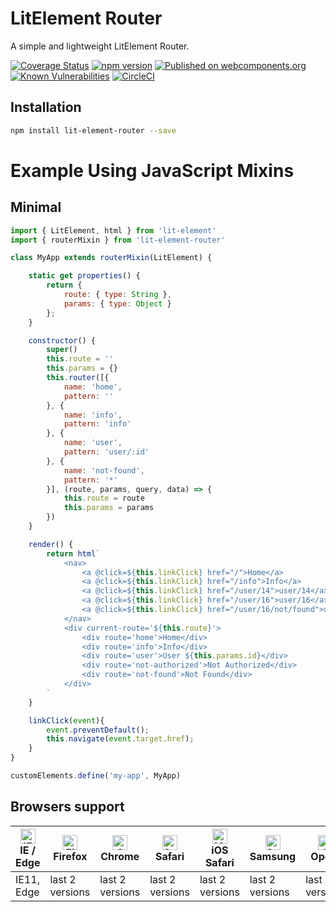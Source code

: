 # LitElement Router
A simple and lightweight LitElement Router.

[![Coverage Status](https://coveralls.io/repos/github/hamedasemi/lit-element-router/badge.svg?branch=release)](https://coveralls.io/github/hamedasemi/lit-element-router?branch=release)
[![npm version](https://badge.fury.io/js/lit-element-router.svg)](https://badge.fury.io/js/lit-element-router)
[![Published on webcomponents.org](https://img.shields.io/badge/webcomponents.org-published-blue.svg)](https://www.webcomponents.org/element/lit-element-router/1.0.0)
[![Known Vulnerabilities](https://snyk.io/test/github/hamedasemi/lit-element-router/badge.svg?targetFile=package.json)](https://snyk.io/test/github/hamedasemi/lit-element-router?targetFile=package.json)
[![CircleCI](https://circleci.com/gh/hamedasemi/lit-element-router/tree/release.svg?style=svg)](https://circleci.com/gh/hamedasemi/lit-element-router/tree/release)


## Installation

```sh
npm install lit-element-router --save
```

# Example Using JavaScript Mixins

## Minimal 
```javascript
import { LitElement, html } from 'lit-element'
import { routerMixin } from 'lit-element-router'

class MyApp extends routerMixin(LitElement) {

    static get properties() {
        return {
            route: { type: String },
            params: { type: Object }
        };
    }

    constructor() {
        super()
        this.route = ''
        this.params = {}
        this.router([{
            name: 'home',
            pattern: ''
        }, {
            name: 'info',
            pattern: 'info'
        }, {
            name: 'user',
            pattern: 'user/:id'
        }, {
            name: 'not-found',
            pattern: '*'
        }], (route, params, query, data) => {
            this.route = route
            this.params = params
        })
    }

    render() {
        return html`
            <nav>
                <a @click=${this.linkClick} href="/">Home</a>
                <a @click=${this.linkClick} href="/info">Info</a>
                <a @click=${this.linkClick} href="/user/14">user/14</a>
                <a @click=${this.linkClick} href="/user/16">user/16</a>
                <a @click=${this.linkClick} href="/user/16/not/found">user/16/not/found</a>
            </nav>
            <div current-route='${this.route}'>
                <div route='home'>Home</div>
                <div route='info'>Info</div>
                <div route='user'>User ${this.params.id}</div>
                <div route='not-authorized'>Not Authorized</div>
                <div route='not-found'>Not Found</div>
            </div>
        `
    }

    linkClick(event){
        event.preventDefault();
        this.navigate(event.target.href);
    }
}

customElements.define('my-app', MyApp)
```

## Browsers support

| [<img src="https://raw.githubusercontent.com/alrra/browser-logos/master/src/edge/edge_48x48.png" alt="IE / Edge" width="24px" height="24px" />](http://godban.github.io/browsers-support-badges/)</br>IE / Edge | [<img src="https://raw.githubusercontent.com/alrra/browser-logos/master/src/firefox/firefox_48x48.png" alt="Firefox" width="24px" height="24px" />](http://godban.github.io/browsers-support-badges/)</br>Firefox | [<img src="https://raw.githubusercontent.com/alrra/browser-logos/master/src/chrome/chrome_48x48.png" alt="Chrome" width="24px" height="24px" />](http://godban.github.io/browsers-support-badges/)</br>Chrome | [<img src="https://raw.githubusercontent.com/alrra/browser-logos/master/src/safari/safari_48x48.png" alt="Safari" width="24px" height="24px" />](http://godban.github.io/browsers-support-badges/)</br>Safari | [<img src="https://raw.githubusercontent.com/alrra/browser-logos/master/src/safari-ios/safari-ios_48x48.png" alt="iOS Safari" width="24px" height="24px" />](http://godban.github.io/browsers-support-badges/)</br>iOS Safari | [<img src="https://raw.githubusercontent.com/alrra/browser-logos/master/src/samsung-internet/samsung-internet_48x48.png" alt="Samsung" width="24px" height="24px" />](http://godban.github.io/browsers-support-badges/)</br>Samsung | [<img src="https://raw.githubusercontent.com/alrra/browser-logos/master/src/opera/opera_48x48.png" alt="Opera" width="24px" height="24px" />](http://godban.github.io/browsers-support-badges/)</br>Opera |
| --------- | --------- | --------- | --------- | --------- | --------- | --------- |
| IE11, Edge| last 2 versions| last 2 versions| last 2 versions| last 2 versions| last 2 versions| last 2 versions


